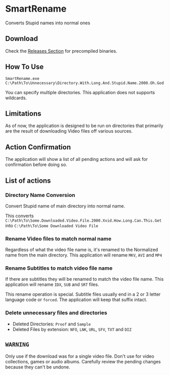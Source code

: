 # SmartRename

Converts Stupid names into normal ones

## Download

Check the [Releases Section](https://github.com/AyrA/SmartRename/releases) for precompiled binaries.

## How To Use

	SmartRename.exe C:\Path\To\Unnecessary\Directory.With.Long.And.Stupid.Name.2000.Oh.God.Why

You can specify multiple directories.
This application does not supports wildcards.

## Limitations

As of now, the application is designed to be run on directories that primarily are the result of downloading Video files off various sources.

## Action Confirmation

The application will show a list of all pending actions and will ask for confirmation before doing so.

## List of actions

### Directory Name Conversion

Convert Stupid name of main directory into normal name.

This converts
`C:\Path\To\Some.Downloaded.Video.File.2000.Xvid.How.Long.Can.This.Get` into
`C:\Path\To\Some Downloaded Video File`

### Rename Video files to match normal name

Regardless of what the video file name is, it's renamed to the Normalized name from the main directory.
This application will rename `MKV`, `AVI` and `MP4`

### Rename Subtitles to match video file name

If there are subtitles they will be renamed to match the video file name.
This application will rename `IDX`, `SUB` and `SRT` files.

This rename operation is special. Subtitle files usually end in a 2 or 3 letter language code or `forced`.
The application will keep that suffix intact.

### Delete unnecessary files and directories

- Deleted Directories: `Proof` and `Sample`
- Deleted Files by extension: `NFO`, `LNK`, `URL`, `SFV`, `TXT` and `DIZ`

## `WARNING`

Only use if the download was for a single video file.
Don't use for video collections, games or audio albums.
Carefully review the pending changes because they can't be undone.
